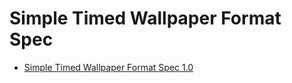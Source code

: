 # Simple Timed Wallpaper Format Spec

* [Simple Timed Wallpaper Format Spec 1.0](https://github.com/xyproto/simpletimed/blob/1.0.0/SPEC.md)
